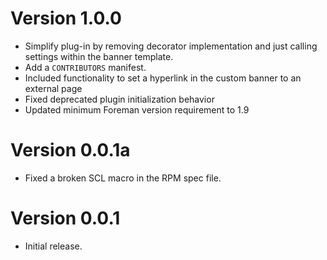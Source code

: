 # Version 1.0.0

* Simplify plug-in by removing decorator implementation and just calling settings
  within the banner template.
* Add a ``CONTRIBUTORS`` manifest.
* Included functionality to set a hyperlink in the custom banner to an external
  page
* Fixed deprecated plugin initialization behavior
* Updated minimum Foreman version requirement to 1.9

# Version 0.0.1a

* Fixed a broken SCL macro in the RPM spec file.

# Version 0.0.1

* Initial release.
